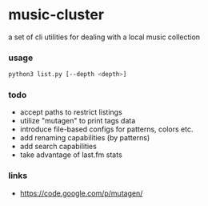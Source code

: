 # music-cluster

a set of cli utilities for dealing with a local music collection

### usage

```bash
python3 list.py [--depth <depth>]
```

### todo

* accept paths to restrict listings
* utilize "mutagen" to print tags data
* introduce file-based configs for patterns, colors etc.
* add renaming capabilities (by patterns)
* add search capabilities
* take advantage of last.fm stats

### links

* https://code.google.com/p/mutagen/

